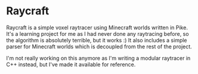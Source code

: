 # Raycraft
Raycraft is a simple voxel raytracer using Minecraft worlds written in Pike.
It's a learning project for me as I had never done any raytracing before, so the algorithm is absolutely terrible, but it works :)
It also includes a simple parser for Minecraft worlds which is decoupled from the rest of the project.

I'm not really working on this anymore as I'm writing a modular raytracer in C++ instead, but I've made it available for reference.

